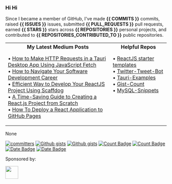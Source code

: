 <!-- “Wisdom tells me I am nothing. Love tells me I am everything. And between the two my life flows.” ― Nisargadatta Maharaj -->
<!-- Continuous Improvement Programme - CIP -->

<div>

### Hi Hi

Since I became a member of GitHub, I've made **{{ COMMITS }}** commits, raised **{{ ISSUES }}** issues, submitted **{{ PULL_REQUESTS }}** pull requests, earned **{{ STARS }}** stars across **{{ REPOSITORIES }}** personal projects, and contributed to **{{ REPOSITORIES_CONTRIBUTED_TO }}** public repositories.


<table>
<tr>
<td width="65%" valign="top">

<div align="center"> <b>My Latest Medium Posts</b> </div>

<!-- blog starts -->
• [How to Make HTTP Requests in a Tauri Desktop App Using JavaScript Fetch](https://levelup.gitconnected.com/how-to-make-http-requests-in-a-tauri-desktop-app-using-javascript-fetch-0820dc39271b?source=rss-4430950b9342------2)</br>
• [How to Navigate Your Software Development Career](https://levelup.gitconnected.com/how-to-navigate-your-software-development-career-b2f05f398672?source=rss-4430950b9342------2)</br>
• [Efficient Way to Develop Your ReactJS Project Using Scaffdog](https://levelup.gitconnected.com/efficient-way-to-develop-your-reactjs-project-using-scaffdog-8d7ecddfbd29?source=rss-4430950b9342------2)</br>
• [A Time-Saving Guide to Creating a React.js Project from Scratch](https://javascript.plainenglish.io/a-time-saving-guide-to-creating-a-react-js-project-from-scratch-50a8b4db1bed?source=rss-4430950b9342------2)</br>
• [How To Deploy a React Application to GitHub Pages](https://javascript.plainenglish.io/how-to-deploy-a-react-application-to-github-pages-e4f8890e1213?source=rss-4430950b9342------2)</br>
<!-- blog ends -->
     

 
</td>

     
<td width="35%" valign="top">

<div align="center"> <b>Helpful Repos</b> </div>

<div align="left">

• [ReactJS starter templates](https://github.com/lifeparticle/reactjs-starter-templates)</br>
• [Twitter-Tweet-Bot](https://github.com/lifeparticle/twitter-tweet-bot)</br>
• [Tauri-Examples](https://github.com/lifeparticle/tauri-examples)</br>
• [Gist-Count](https://github.com/lifeparticle/Gist-Count)</br>
• [MySQL-Snippets](https://github.com/lifeparticle/MySQL-Snippets)

</div>

</td>
</tr>

</table>

<!-- programmer_humor_img starts -->
None
<!-- programmer_humor_img ends -->

<a href="https://user-badge.committers.top/australia/lifeparticle"><img src="https://user-badge.committers.top/australia/lifeparticle.svg" alt="committers" /></a>
[![Github gists](https://gist-count.vercel.app/api?username=lifeparticle#gh-dark-mode-only)](https://gist.github.com/lifeparticle#gh-dark-mode-only)
[![Github gists](https://gist-count.vercel.app/api?username=lifeparticle#gh-light-mode-only)](https://gist.github.com/lifeparticle#gh-light-mode-only)
[![Count Badge][count-dark]](count#gh-dark-mode-only)
[![Count Badge][count-light]](count#gh-light-mode-only)
[![Date Badge][date-dark]](date#gh-dark-mode-only)
[![Date Badge][date-light]](date#gh-light-mode-only)


[count-dark]: https://komarev.com/ghpvc/?username=lifeparticle&style=flat&color=lightgrey&label=Profile%20Views#gh-dark-mode-only
[count-light]: https://komarev.com/ghpvc/?username=lifeparticle&style=flat&color=lightgrey&label=Profile%20Views#gh-light-mode-only

[date-dark]: https://img.shields.io/badge/Since-Jul,_2023-lightgrey#gh-light-mode-only
[date-light]: https://img.shields.io/badge/Since-Jul,_2023-lightgrey#gh-light-mode-only
     
[portfolio]: https://mahbub.ninja/
[gist]: https://gist.github.com/lifeparticle
[aurthohin]: https://github.com/lifeparticle/Aurthohin

Sponsored by:

<a href="https://arreal.company/"><img height="40" src="https://github.com/user-attachments/assets/b914fef7-f50f-4404-84de-e18fd4e90f7f"></a>
